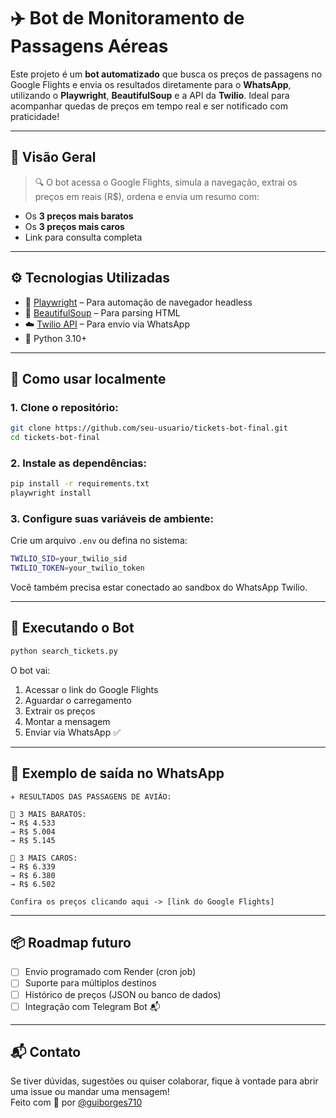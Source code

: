 # ✈️ Bot de Monitoramento de Passagens Aéreas

Este projeto é um **bot automatizado** que busca os preços de passagens no Google Flights e envia os resultados diretamente para o **WhatsApp**, utilizando o **Playwright**, **BeautifulSoup** e a API da **Twilio**. Ideal para acompanhar quedas de preços em tempo real e ser notificado com praticidade!

---

## 📸 Visão Geral

> 🔍 O bot acessa o Google Flights, simula a navegação, extrai os preços em reais (R$), ordena e envia um resumo com:
- Os **3 preços mais baratos**
- Os **3 preços mais caros**
- Link para consulta completa

---

## ⚙️ Tecnologias Utilizadas

- 🔸 [Playwright](https://playwright.dev/) – Para automação de navegador headless
- 🍜 [BeautifulSoup](https://www.crummy.com/software/BeautifulSoup/) – Para parsing HTML
- ☁️ [Twilio API](https://www.twilio.com/whatsapp) – Para envio via WhatsApp
- 🐍 Python 3.10+

---

## 🚀 Como usar localmente

### 1. Clone o repositório:

```bash
git clone https://github.com/seu-usuario/tickets-bot-final.git
cd tickets-bot-final
```

### 2. Instale as dependências:

```bash
pip install -r requirements.txt
playwright install
```

### 3. Configure suas variáveis de ambiente:

Crie um arquivo `.env` ou defina no sistema:

```bash
TWILIO_SID=your_twilio_sid
TWILIO_TOKEN=your_twilio_token
```

Você também precisa estar conectado ao sandbox do WhatsApp Twilio.

---

## 🧪 Executando o Bot

```bash
python search_tickets.py
```

O bot vai:
1. Acessar o link do Google Flights
2. Aguardar o carregamento
3. Extrair os preços
4. Montar a mensagem
5. Enviar via WhatsApp ✅

---

## 🤝 Exemplo de saída no WhatsApp

```
✈️ RESULTADOS DAS PASSAGENS DE AVIÃO:

🔽 3 MAIS BARATOS:
→ R$ 4.533
→ R$ 5.004
→ R$ 5.145

🔼 3 MAIS CAROS:
→ R$ 6.339
→ R$ 6.380
→ R$ 6.502

Confira os preços clicando aqui -> [link do Google Flights]
```

---

## 📦 Roadmap futuro

- [ ] Envio programado com Render (cron job)
- [ ] Suporte para múltiplos destinos
- [ ] Histórico de preços (JSON ou banco de dados)
- [ ] Integração com Telegram Bot 📬

---

## 📬 Contato

Se tiver dúvidas, sugestões ou quiser colaborar, fique à vontade para abrir uma issue ou mandar uma mensagem!  
Feito com 💙 por [@guiborges710](https://github.com/guiborges710)